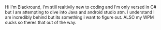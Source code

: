 Hi I'm Blackround, I'm still realtivily new to coding and I'm only versed in C# but I am attempting to dive into Java and android studio atm.
I understand I am incredibly behind but its something i want to figure out. ALSO my WPM sucks so theres that out of the way.
